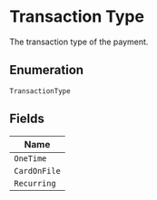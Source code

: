 
# Transaction Type

The transaction type of the payment.

## Enumeration

`TransactionType`

## Fields

| Name |
|  --- |
| `OneTime` |
| `CardOnFile` |
| `Recurring` |

